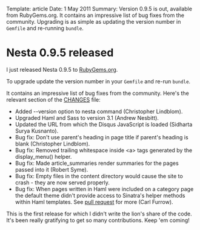 Template: article
Date: 1 May 2011
Summary: Version 0.9.5 is out, available from RubyGems.org. It contains an impressive list of bug fixes from the community. Upgrading is as simple as updating the version number in `Gemfile` and re-running `bundle`.

# Nesta 0.9.5 released

I just released Nesta 0.9.5 to [RubyGems.org][rubygems].

To upgrade update the version number in your `Gemfile` and re-run
`bundle`.

It contains an impressive list of bug fixes from the community. Here's
the relevant section of the [CHANGES][changelog] file:

 * Added --version option to nesta command (Christopher Lindblom).
 * Upgraded Haml and Sass to version 3.1 (Andrew Nesbitt).
 * Updated the URL from which the Disqus JavaScript is loaded
   (Sidharta Surya Kusnanto).
 * Bug fix: Don't use parent's heading in page title if parent's heading
   is blank (Christopher Lindblom).
 * Bug fix: Removed trailing whitespace inside &lt;a&gt; tags generated
   by the display_menu() helper.
 * Bug fix: Made article_summaries render summaries for the pages
   passed into it (Robert Syme).
 * Bug fix: Empty files in the content directory would cause the site to
   crash - they are now served properly.
 * Bug fix: When pages written in Haml were included on a category page
   the default theme didn't provide access to Sinatra's helper methods
   within Haml templates. See [pull request][18] for more 
   (Carl Furrow).

This is the first release for which I didn't write the lion's share of
the code. It's been really gratifying to get so many contributions. Keep
'em coming!

[rubygems]: http://rubygems.org/gems/nesta
[changelog]: https://github.com/gma/nesta/blob/master/CHANGES
[18]: https://github.com/gma/nesta/pull/18
